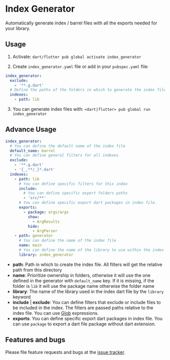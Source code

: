 # Index Generator
Automatically generate index / barrel files with all the exports needed for your library.

## Usage

1. Activate: `dart/flutter pub global activate index_generator`

2. Create `index_generator.yaml` file or add in your `pubspec.yaml` file:
```yaml
index_generator:
  exclude:
    - '**.g.dart'
  # Define the paths of the folders in which to generate the index files
  indexes:
    - path: lib
```

3. You can generate index files with: `<dart|flutter> pub global run index_generator`

## Advance Usage

```yaml
index_generator:
  # You can define the default name of the index file
  default_name: barrel
  # You can define general filters for all indexes
  exclude:
    - '**.g.dart'
    - '{_,**/_}*.dart'
  indexes:
    - path: lib
      # You can define specific filters for this index
      include:
        # You can define specific export folders paths
        - 'src/**'
      # You can define specific export dart packages in index file.
      exports:
        - package: args/args
          show:
            - ArgResults
          hide:
            - ArgParser
    - path: generator
      # You can define the name of the index file
      name: main
      # You can define the name of the library to use within the index
      library: index_generator
```

- **path**: Path in which to create the index file. All filters will get the relative path from this directory
- **name**: Prioritize ownership in folders, otherwise it will use the one defined in the generator with `default_name` key.
  If it is missing, if the folder is `lib` it will use the package name otherwise the folder name
- **library**: The name of the library used in the index dart file by the `library` keyword
- **include** | **exclude**: You can define filters that exclude or include files to be included in the index. The filters are passed paths relative to the 
  index file. You can use [Glob](https://pub.dev/packages/glob) expressions.
- **exports**: You can define specific export dart packages in index file. 
  You can use `package` to export a dart file package without dart extension.

## Features and bugs

Please file feature requests and bugs at the [issue tracker](https://github.com/BreX900/index_generator/issues).
